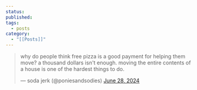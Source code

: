 ```yaml
---
status: 
published: 
tags:
  - posts
category:
  - "[[Posts]]"
---
```

<blockquote class="twitter-tweet"><p lang="en" dir="ltr">why do people think free pizza is a good payment for helping them move? a thousand dollars isn&#39;t enough. moving the entire contents of a house is one of the hardest things to do.</p>&mdash; soda jerk (@poniesandsodies) <a href="https://twitter.com/poniesandsodies/status/1806785629042139278?ref_src=twsrc%5Etfw">June 28, 2024</a></blockquote> <script async src="https://platform.twitter.com/widgets.js" charset="utf-8"></script>




